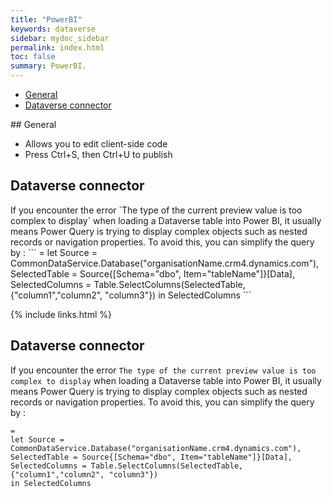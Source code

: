 ```yaml
---
title: "PowerBI"
keywords: dataverse
sidebar: mydoc_sidebar
permalink: index.html
toc: false
summary: PowerBI.
---
```


<ul id="profileTabs" class="nav nav-tabs">
    <li class="active"><a class="noCrossRef" href="#general" data-toggle="tab">General</a></li>
    <li><a class="noCrossRef" href="#dataverse-connector" data-toggle="tab">Dataverse connector</a></li>
</ul>
  <div class="tab-content">
<div role="tabpanel" class="tab-pane active" id="general" markdown="1">
## General

* Allows you to edit client-side code  
* Press Ctrl+S, then Ctrl+U to publish  
</div>

<div role="tabpanel" class="tab-pane" id="dataverse-connector" markdown="1">
    <h2>Dataverse connector</h2>
If you encounter the error `The type of the current preview value is too complex to display` when loading a Dataverse table into Power BI, it usually means Power Query is trying to display complex objects such as nested records or navigation properties. To avoid this, you can simplify the query by :
```
=
let Source = CommonDataService.Database("organisationName.crm4.dynamics.com"),
SelectedTable = Source{[Schema="dbo", Item="tableName"]}[Data],
SelectedColumns = Table.SelectColumns(SelectedTable, {"column1","column2", "column3"})
in SelectedColumns
```
</div>
</div>

{% include links.html %}

## Dataverse connector
If you encounter the error `The type of the current preview value is too complex to display` when loading a Dataverse table into Power BI, it usually means Power Query is trying to display complex objects such as nested records or navigation properties. To avoid this, you can simplify the query by :
```
=
let Source = CommonDataService.Database("organisationName.crm4.dynamics.com"),
SelectedTable = Source{[Schema="dbo", Item="tableName"]}[Data],
SelectedColumns = Table.SelectColumns(SelectedTable, {"column1","column2", "column3"})
in SelectedColumns
```
